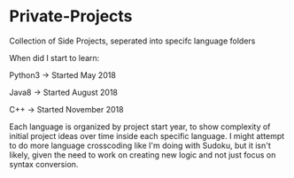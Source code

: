 # Private-Projects
Collection of Side Projects, seperated into specifc language folders

When did I start to learn:

Python3 -> Started May 2018

Java8 -> Started August 2018

C++ -> Started November 2018

Each language is organized by project start year, to show complexity of initial project ideas over time inside each specific language.  I might attempt to do more language crosscoding like I'm doing with Sudoku, but it isn't likely, given the need to work on creating new logic and not just focus on syntax conversion.
